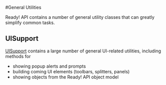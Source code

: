 #General Utilities

Ready! API contains a number of general utility classes that can greatly simplify common tasks.

## UISupport

[UISupport]() contains a large number of general UI-related utilities, including methods for

- showing popup alerts and prompts
- building coming UI elements (toolbars, splitters, panels)
- showing objects from the Ready! API object model

